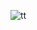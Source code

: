 ![tt](https://github.com/Morium-Nasa/Old_Work_from_SEIP/assets/76652494/6f2158cd-07a1-4962-866d-80373037b553)
